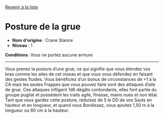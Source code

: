 [Revenir à la liste](list.md)

# Posture de la grue

 * **Nom d'origine** : Crane Stance
 * **Niveau** : 1


<p><strong>Conditions.</strong> Vous ne portez aucune armure</p>
<hr>
<p>Vous prenez la posture d’une grue, ce qui signifie que vous étendez vos bras comme les ailes de cet oiseau et que vous vous défendez en faisant des gestes fluides. Vous bénéficiez d’un bonus de circonstances de +1 à la CA mais les seules Frappes que vous pouvez faire sont des attaques d’aile de grue. Ces attaques infligent 1d6 dégâts contondants, elles font partie du groupe pugilat et possèdent les traits agile, finesse, mains nues et non létal. Tant que vous gardez cette posture, réduisez de 5 le DD de vos Sauts en hauteur et en longueur, et quand vous Bondissez, vous ajoutez 1,50 m à la longueur ou 60 cm à la hauteur.</p>
<p>&nbsp;</p>